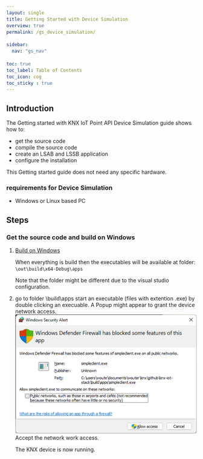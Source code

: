```yaml
---
layout: single
title: Getting Started with Device Simulation
overview: true
permalink: /gs_device_simulation/

sidebar:
  nav: "gs_nav"

toc: true
toc_label: Table of Contents
toc_icon: cog
toc_sticky : true
---
```



## Introduction

The Getting started with KNX IoT Point API Device Simulation guide shows how to:

- get the source code
- compile the source code
- create an LSAB and LSSB application
- configure the installation

This Getting started guide does not need any specific hardware.

### requirements for Device Simulation

- Windows or Linux based PC

## Steps

### Get the source code and build on Windows

1. [Build on Windows](/building_windows/)

   When everything is build then the executables will be available at folder:
   `\out\build\x64-Debug\apps`

   Note that the folder might be different due to the visual studio configuration.

2. go to folder \build\apps
   start an executable (files with extention .exe) by double clicking an execuable.
   A Popup might appear to grant the device network access.
   ![windows defender](/assets/images/windows_defender.png)
   Accept the network work access.

   The KNX device is now running.
